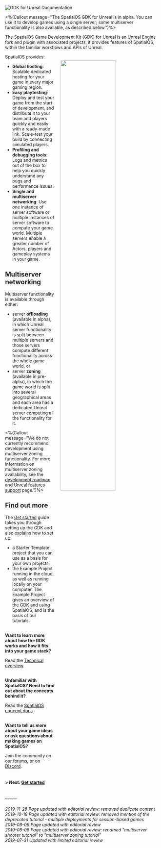 ![GDK for Unreal Documentation]({{assetRoot}}assets/spatialos-gdkforunreal-header.png)

<%(Callout  message="The SpatialOS GDK for Unreal is in alpha. You can use it to develop games using a single server; some multiserver functionality is also available, as described below.")%>

The SpatialOS Game Development Kit (GDK) for Unreal is an Unreal Engine fork and plugin with associated projects; it provides features of SpatialOS, within the familiar workflows and APIs of Unreal. 

<img src="{{assetRoot}}assets/unrealgdk-headline-image.png" style=" float: right; margin: 0; display: block; width: 60%; padding: 20px 20px"/>

SpatialOS provides:<br/>

* **Global hosting**: Scalable dedicated hosting for your game in every major gaming region.<br/>
* **Easy playtesting**: Deploy and test your game from the start of development, and distribute it to your team and players quickly and easily with a ready-made link. Scale-test your build by connecting simulated players.<br/>
* **Profiling and debugging tools**: Logs and metrics out of the box to help you quickly understand any bugs and performance issues.
* **Single and multiserver networking**: Use one instance of server software or multiple instances of server software to compute your game world. Multiple servers enable a greater number of Actors, players and gameplay systems in your game.</br>



## Multiserver networking

Multiserver functionality is available through either:

* server **offloading** (available in alpha), in which Unreal server functionality is split between multiple servers and those servers compute different functionality across the whole game world, or 
* server **zoning** (available in pre-alpha), in which the game world is split into several geographical areas and each area has a dedicated Unreal server computing all the functionality for it.

<%(Callout  message="We do not currently recommend development using multiserver zoning functionality. For more information on multiserver zoning availability, see the [development roadmap](https://github.com/spatialos/UnrealGDK/projects/1) and [Unreal features support]({{urlRoot}}/unreal-features-support) page.")%>


## Find out more

The [Get started]({{urlRoot}}/content/get-started/introduction) guide takes you through setting up the GDK and also explains how to set up:

* a Starter Template project that you can use as a basis for your own projects.
* the Example Project running in the cloud, as well as running locally on your computer. The Example Project gives an overview of the GDK and using SpatialOS, and is the basis of our tutorials.
<br/><br/>

**Want to learn more about how the GDK works and how it fits into your game stack?**    

Read the [Technical overview]({{urlRoot}}/content/technical-overview/gdk-principles). 
<br/>
<br/>

**Unfamiliar with SpatialOS? Need to find out about the concepts behind it?**   

Read the [SpatialOS concept docs]({{urlRoot}}/content/spatialos-concepts/what-is-spatialos).
<br/>
<br/>

**Want to tell us more about your game ideas or ask questions about making games on SpatialOS?**   

Join the community on our <a href="https://forums.improbable.io" data-track-link="Join Forums Clicked|product=Docs" target="_blank">forums</a>, or on <a href="https://discordapp.com/invite/vAT7RSU" data-track-link="Join Discord Clicked|product=Docs|platform=Win|label=Win" target="_blank">Discord</a>.
<br/>
<br/>

#### **> Next:** [Get started]({{urlRoot}}/content/get-started/introduction.md)

</br>------</br>    
_2019-11-28 Page updated with editorial review: removed duplicate content_</br>
_2019-10-18 Page updated with editorial review: removed mention of the deprecated tutorial - multiple deployments for session-based games_</br>
_2019-08-09 Page updated with editorial review_</br>
_2019-08-08 Page updated with editorial review: renamed "multiserver shooter tutorial" to "multiserver zoning tutorial"_ </br>
_2019-07-31 Updated with limited editorial review_

